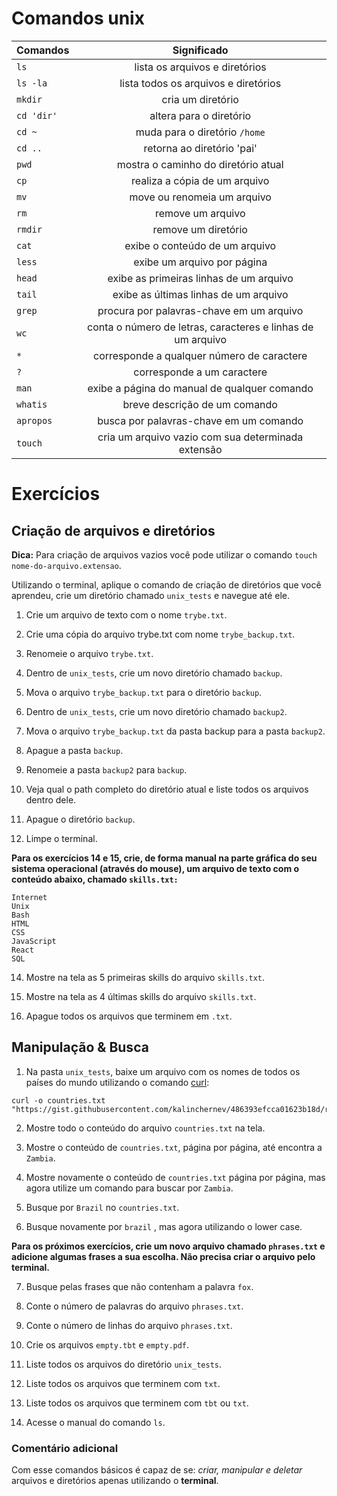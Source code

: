 # Comandos unix 


| **Comandos** | **Significado** |
|--------------|:---------------:|
|     `ls`     |lista os arquivos e diretórios|
|   `ls -la`   |lista todos os arquivos e diretórios|
|    `mkdir`   |cria um diretório|
|   `cd 'dir'` |altera para o diretório|
|     `cd ~`   |muda para o diretório `/home`|
|    `cd ..`   |retorna ao diretório 'pai'|
|    `pwd`     |mostra o caminho do diretório atual|
|     `cp`     |realiza a cópia de um arquivo|
|     `mv`     |move ou renomeia um arquivo|
|     `rm`     |remove um arquivo|
|    `rmdir`   |remove um diretório|
|     `cat`    |exibe o conteúdo de um arquivo|
|    `less`    |exibe um arquivo por página|
|    `head`    |exibe as primeiras linhas de um arquivo|
|     `tail`   |exibe as últimas linhas de um arquivo|
|     `grep`   |procura por palavras-chave em um arquivo|
|     `wc`     |conta o número de letras, caracteres e linhas de um arquivo|
|     `*`      |corresponde a qualquer número de caractere|
|     `?`      |corresponde a um caractere|
|    `man`     |exibe a página do manual de qualquer comando|
|   `whatis`   |breve descrição de um comando|
|   `apropos`  |busca por palavras-chave em um comando|
|    `touch`   |cria um arquivo vazio com sua determinada extensão|


# Exercícios

## Criação de arquivos e diretórios


**Dica:** Para criação de arquivos vazios você pode utilizar o comando `touch nome-do-arquivo.extensao`.

Utilizando o terminal, aplique o comando de criação de diretórios que você aprendeu, crie um diretório chamado `unix_tests` e navegue até ele.

  1. Crie um arquivo de texto com o nome `trybe.txt`.

  2. Crie uma cópia do arquivo trybe.txt com nome `trybe_backup.txt`. 
 
  3. Renomeie o arquivo `trybe.txt`.

  4. Dentro de `unix_tests`, crie um novo diretório chamado `backup`.

  5. Mova o arquivo `trybe_backup.txt` para o diretório `backup`.

  6. Dentro de `unix_tests`, crie um novo diretório chamado `backup2`.

  7. Mova o arquivo `trybe_backup.txt` da pasta backup para a pasta `backup2`.

  8. Apague a pasta `backup`.

  9. Renomeie a pasta `backup2` para `backup`.

  10. Veja qual o path completo do diretório atual e liste todos os arquivos dentro dele.

  11. Apague o diretório `backup`.

  12. Limpe o terminal.

**Para os exercícios 14 e 15, crie, de forma manual na parte gráfica do seu sistema operacional (através do mouse), um arquivo de texto com o conteúdo abaixo, chamado `skills.txt:`**

```
Internet
Unix
Bash
HTML
CSS
JavaScript
React
SQL
```
  14. Mostre na tela as 5 primeiras skills do arquivo `skills.txt`.

  15. Mostre na tela as 4 últimas skills do arquivo `skills.txt`.

  16. Apague todos os arquivos que terminem em `.txt`.


## Manipulação & Busca

  1. Na pasta `unix_tests`, baixe um arquivo com os nomes de todos os países do mundo utilizando o comando [curl](https://linux.die.net/man/1/curl):

```
curl -o countries.txt "https://gist.githubusercontent.com/kalinchernev/486393efcca01623b18d/raw/daa24c9fea66afb7d68f8d69f0c4b8eeb9406e83/countries"
```

  2. Mostre todo o conteúdo do arquivo `countries.txt` na tela.

  3. Mostre o conteúdo de `countries.txt`, página por página, até encontra a `Zambia`.

  4. Mostre novamente o conteúdo de `countries.txt` página por página, mas agora utilize um comando para buscar por `Zambia`.

  5. Busque por `Brazil` no `countries.txt`.

  6. Busque novamente por `brazil` , mas agora utilizando o lower case.

**Para os próximos exercícios, crie um novo arquivo chamado `phrases.txt` e adicione algumas frases a sua escolha. Não precisa criar o arquivo pelo terminal.**

  7. Busque pelas frases que não contenham a palavra `fox`.

  8. Conte o número de palavras do arquivo `phrases.txt`.

  9. Conte o número de linhas do arquivo `phrases.txt`.

  10. Crie os arquivos `empty.tbt` e `empty.pdf`.

  11. Liste todos os arquivos do diretório `unix_tests`.

  12. Liste todos os arquivos que terminem com `txt`.

  13. Liste todos os arquivos que terminem com `tbt` ou `txt`.

  14. Acesse o manual do comando `ls`.

### Comentário adicional

Com esse comandos básicos é capaz de se: *criar, manipular e deletar* arquivos e diretórios apenas utilizando o **terminal**. 


